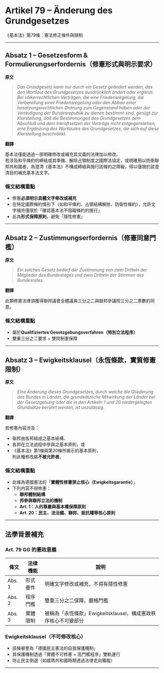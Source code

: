 # **Artikel 79 – Änderung des Grundgesetzes**

《基本法》第79條：憲法修正條件與限制

---

## **Absatz 1 – Gesetzesform & Formulierungserfordernis（修憲形式與明示要求）**

**原文**

> *Das Grundgesetz kann nur durch ein Gesetz geändert werden, das den Wortlaut des Grundgesetzes ausdrücklich ändert oder ergänzt.*  
> *Bei völkerrechtlichen Verträgen, die eine Friedensregelung, die Vorbereitung einer Friedensregelung oder den Abbau einer besatzungsrechtlichen Ordnung zum Gegenstand haben oder der Verteidigung der Bundesrepublik zu dienen bestimmt sind, genügt zur Klarstellung, daß die Bestimmungen des Grundgesetzes dem Abschluß und dem Inkraftsetzen der Verträge nicht entgegenstehen, eine Ergänzung des Wortlautes des Grundgesetzes, die sich auf diese Klarstellung beschränkt.*

**翻譯**

基本法僅能透過一部明確修改或補充其文義的法律加以修改。  
若涉及和平條約的締結或其準備、解除占領制度之國際法協定，或明確用以防衛聯邦共和國者，為澄清《基本法》不構成締結與施行該條約之障礙，得以僅限於該澄清目的補充基本法文字。

### 條文結構重點

- 修憲**必須明示具體文字修改或補充**
- 在特定國際條約情形下（如和平條約、占領結構解除、防衛性條約），允許文字補充僅限於「確認基本法不阻礙條約的施行」
- 此為**形式保障原則**，避免「隱性修憲」

---

## **Absatz 2 – Zustimmungserfordernis（修憲同意門檻）**

**原文**

> *Ein solches Gesetz bedarf der Zustimmung von zwei Dritteln der Mitglieder des Bundestages und zwei Dritteln der Stimmen des Bundesrates.*

**翻譯**

此類修憲法律須獲得聯邦議會全體議員三分之二與聯邦參議院三分之二票數的同意。

### 條文結構重點

- 屬於**Qualifiziertes Gesetzgebungsverfahren（特別立法程序）**
- 雙重三分之二要求 = 雙院制憲保障

---

## **Absatz 3 – Ewigkeitsklausel（永恆條款，實質修憲限制）**

**原文**

> *Eine Änderung dieses Grundgesetzes, durch welche die Gliederung des Bundes in Länder, die grundsätzliche Mitwirkung der Länder bei der Gesetzgebung oder die in den Artikeln 1 und 20 niedergelegten Grundsätze berührt werden, ist unzulässig.*

**翻譯**

若修憲內容涉及：

- 聯邦由各邦組成之基本結構、
- 各邦在立法過程中參與之基本原則，或
- 《基本法》第1條與第20條所揭示的基本原則，  
則此種修改屬**不被允許者**。

### 條文結構重點

- 此條為德國憲法的「**實體性修憲禁止核心（Ewigkeitsgarantie）**」
- 下列內容不得修憲：
  - **聯邦體制結構**
  - **邦參與聯邦立法的機制**
  - **Art. 1：人的尊嚴與基本權保障原則**
  - **Art. 20：民主、法治國、聯邦、抵抗權等核心原則**

---

## 法學背景補充

### **Art. 79 GG 的憲政意義**

| 條文 | 法律機能 | 說明 |
|------|-----------|------|
| Abs. 1 | 形式要件 | 明確文字修改或補充，不得有隱性修憲 |
| Abs. 2 | 程序門檻 | 雙重三分之二保障，嚴格門檻 |
| Abs. 3 | 實體限制 | 被稱為「永恆條款」Ewigkeitsklausel，構成憲政秩序核心不可變部分 |

### **Ewigkeitsklausel（不可修改核心）**

- 該條被譽為「德國民主憲法的自我保護機制」
- 其保護機制透過「實體不可修憲 + 高門檻程序」雙軌運行
- 防止民主倒退（如威瑪共和國時期透過法律走向獨裁）

---
